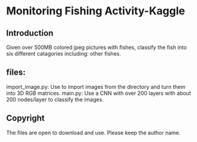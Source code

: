 # Monitoring Fishing Activity-Kaggle
## Introduction
Given over 500MB colored jpeg pictures with fishes, classify the fish into six different catagories including: other fishes.
## files:
import_image.py: Use to import images from the directory and turn them into 3D RGB matrices.
main.py: Use a CNN with over 200 layers with about 200 nodes/layer to classify the images.
## Copyright
The files are open to download and use. Please keep the author name.
